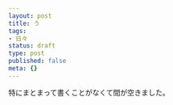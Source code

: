 ```yaml
---
layout: post
title: う
tags:
- 日々
status: draft
type: post
published: false
meta: {}
---
```

特にまとまって書くことがなくて間が空きました。
